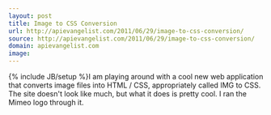 ```yaml
---
layout: post
title: Image to CSS Conversion
url: http://apievangelist.com/2011/06/29/image-to-css-conversion/
source: http://apievangelist.com/2011/06/29/image-to-css-conversion/
domain: apievangelist.com
image: 
---
```

{% include JB/setup %}I am playing around with a cool new web application that converts image files into HTML / CSS, appropriately called IMG to CSS.
The site doesn't look like much, but what it does is pretty cool. I ran the Mimeo logo through it.
&nbsp;




















































































































































































































































































































































































































































































































































































































































































































































































































































































































































































































































































































































































































































































































































































































































































































































































































































































































































































































































































































































































































































































































































































































































































































































































































